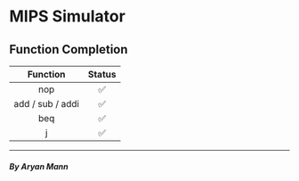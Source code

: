 # MIPS Simulator


## Function Completion

| Function | Status |
| :------: | :----: |
| nop | ✅ |
|add / sub / addi |✅|
|beq |✅|
|j |✅|

----
##### By Aryan Mann
